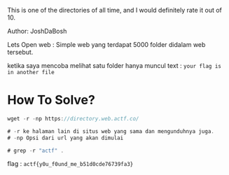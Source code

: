 This is one of the directories of all time, and I would definitely rate it out of 10.

Author: JoshDaBosh

Lets Open web : 
Simple web yang terdapat 5000 folder didalam web tersebut.

ketika saya mencoba melihat satu folder hanya muncul text : `your flag is in another file`

# How To Solve?

```js
wget -r -np https://directory.web.actf.co/

# -r ke halaman lain di situs web yang sama dan mengunduhnya juga.
# -np Opsi dari url yang akan dimulai

# grep -r "actf" .
```

flag : `actf{y0u_f0und_me_b51d0cde76739fa3}`
